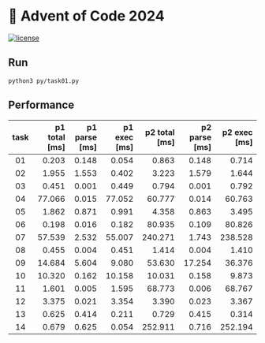 # 🎄 Advent of Code 2024

[![license](https://img.shields.io/badge/license-MIT-blue.svg)](https://github.com/ZepZep/advent-of-code-2023/blob/main/LICENSE)

## Run
```
python3 py/task01.py
```

## Performance
| task | p1 total [ms] | p1 parse [ms] | p1 exec [ms]  | p2 total [ms] | p2 parse [ms] | p2 exec [ms]  |
|:----:|--------------:|--------------:|--------------:|--------------:|--------------:|--------------:|
|  01  |      0.203    |      0.148    |      0.054    |      0.863    |      0.148    |      0.714    |
|  02  |      1.955    |      1.553    |      0.402    |      3.223    |      1.579    |      1.644    |
|  03  |      0.451    |      0.001    |      0.449    |      0.794    |      0.001    |      0.792    |
|  04  |     77.066    |      0.015    |     77.052    |     60.777    |      0.014    |     60.763    |
|  05  |      1.862    |      0.871    |      0.991    |      4.358    |      0.863    |      3.495    |
|  06  |      0.198    |      0.016    |      0.182    |     80.935    |      0.109    |     80.826    |
|  07  |     57.539    |      2.532    |     55.007    |    240.271    |      1.743    |    238.528    |
|  08  |      0.455    |      0.004    |      0.451    |      1.414    |      0.004    |      1.410    |
|  09  |     14.684    |      5.604    |      9.080    |     53.630    |     17.254    |     36.376    |
|  10  |     10.320    |      0.162    |     10.158    |     10.031    |      0.158    |      9.873    |
|  11  |      1.601    |      0.005    |      1.595    |     68.773    |      0.006    |     68.767    |
|  12  |      3.375    |      0.021    |      3.354    |      3.390    |      0.023    |      3.367    |
|  13  |      0.625    |      0.414    |      0.211    |      0.729    |      0.415    |      0.314    |
|  14  |      0.679    |      0.625    |      0.054    |    252.911    |      0.716    |    252.194    |
